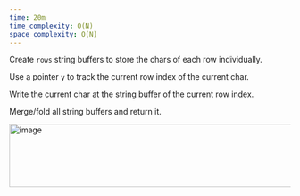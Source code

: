 ```yaml
---
time: 20m
time_complexity: O(N)
space_complexity: O(N)
---
```


Create `rows` string buffers to store the chars of each row individually.

Use a pointer `y` to track the current row index of the current char.

Write the current char at the string buffer of the current row index.

Merge/fold all string buffers and return it.

<img width="660" height="113" alt="image" src="https://github.com/user-attachments/assets/51461644-d26b-4180-8d7a-63480b89efca" />
